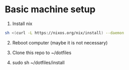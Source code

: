 # Basic machine setup

1. Install nix
```bash
sh <(curl -L https://nixos.org/nix/install) --daemon
```
2. Reboot computer (maybe it is not necessary)

3. Clone this repo to ~/dotfiles

4. sudo sh ~/dotfiles/install

